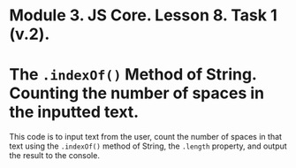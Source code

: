 # Module 3. JS Core. Lesson 8. Task 1 (v.2).

# The `.indexOf()` Method of String. Counting the number of spaces in the inputted text.

This code is to input text from the user, count the number of spaces in that text using the `.indexOf()` method of String, the `.length` property, and output the result to the console.
